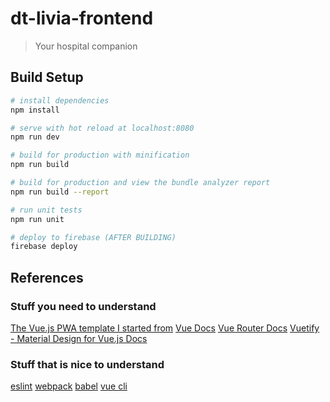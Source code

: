 # dt-livia-frontend

> Your hospital companion

## Build Setup

``` bash
# install dependencies
npm install

# serve with hot reload at localhost:8080
npm run dev

# build for production with minification
npm run build

# build for production and view the bundle analyzer report
npm run build --report

# run unit tests
npm run unit

# deploy to firebase (AFTER BUILDING)
firebase deploy
```


## References
### Stuff you need to understand
[The Vue.js PWA template I started from](https://www.github.com/vuejs-templates/pwa)
[Vue Docs](https://vuejs.org/v2/guide/)
[Vue Router Docs](https://router.vuejs.org)
[Vuetify - Material Design for Vue.js Docs](https://vuetifyjs.com/en/getting-started/quick-start)
### Stuff that is nice to understand
[eslint](https://eslint.org)
[webpack](http://webpack.github.io)
[babel](https://babeljs.io)
[vue cli](https://cli.vuejs.org)